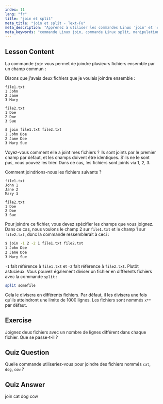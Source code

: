 ```yaml
---
index: 11
lang: "fr"
title: "join et split"
meta_title: "join et split - Text-Fu"
meta_description: "Apprenez à utiliser les commandes Linux 'join' et 'split' pour la manipulation de fichiers. Comprenez comment combiner des fichiers par des champs communs et diviser efficacement de gros fichiers. Obtenez des exemples pratiques et des conseils."
meta_keywords: "commande Linux join, commande Linux split, manipulation de fichiers, tutoriel Linux, ligne de commande, Linux pour débutants, guide Linux"
---
```


## Lesson Content

La commande `join` vous permet de joindre plusieurs fichiers ensemble par un champ commun :

Disons que j'avais deux fichiers que je voulais joindre ensemble :

```plaintext
file1.txt
1 John
2 Jane
3 Mary

file2.txt
1 Doe
2 Doe
3 Sue
```

```bash
$ join file1.txt file2.txt
1 John Doe
2 Jane Doe
3 Mary Sue
```

Voyez-vous comment elle a joint mes fichiers ? Ils sont joints par le premier champ par défaut, et les champs doivent être identiques. S'ils ne le sont pas, vous pouvez les trier. Dans ce cas, les fichiers sont joints via 1, 2, 3.

Comment joindrions-nous les fichiers suivants ?

```plaintext
file1.txt
John 1
Jane 2
Mary 3

file2.txt
1 Doe
2 Doe
3 Sue
```

Pour joindre ce fichier, vous devez spécifier les champs que vous joignez. Dans ce cas, nous voulons le champ 2 sur `file1.txt` et le champ 1 sur `file2.txt`, donc la commande ressemblerait à ceci :

```bash
$ join -1 2 -2 1 file1.txt file2.txt
1 John Doe
2 Jane Doe
3 Mary Sue
```

`-1` fait référence à `file1.txt` et `-2` fait référence à `file2.txt`. Plutôt astucieux. Vous pouvez également diviser un fichier en différents fichiers avec la commande `split` :

```bash
split somefile
```

Cela le divisera en différents fichiers. Par défaut, il les divisera une fois qu'ils atteindront une limite de 1000 lignes. Les fichiers sont nommés `x**` par défaut.

## Exercise

Joignez deux fichiers avec un nombre de lignes différent dans chaque fichier. Que se passe-t-il ?

## Quiz Question

Quelle commande utiliseriez-vous pour joindre des fichiers nommés `cat`, `dog`, `cow` ?

## Quiz Answer

join cat dog cow
